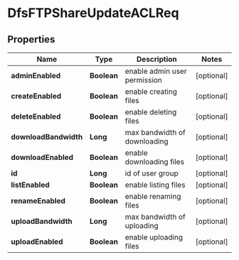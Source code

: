 # DfsFTPShareUpdateACLReq

## Properties
Name | Type | Description | Notes
------------ | ------------- | ------------- | -------------
**adminEnabled** | **Boolean** | enable admin user permission |  [optional]
**createEnabled** | **Boolean** | enable creating files |  [optional]
**deleteEnabled** | **Boolean** | enable deleting files |  [optional]
**downloadBandwidth** | **Long** | max bandwidth of downloading |  [optional]
**downloadEnabled** | **Boolean** | enable downloading files |  [optional]
**id** | **Long** | id of user group |  [optional]
**listEnabled** | **Boolean** | enable listing files |  [optional]
**renameEnabled** | **Boolean** | enable renaming files |  [optional]
**uploadBandwidth** | **Long** | max bandwidth of uploading |  [optional]
**uploadEnabled** | **Boolean** | enable uploading files |  [optional]
